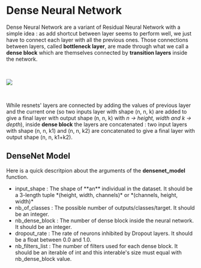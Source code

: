 # Dense Neural Network

Dense Neural Network are a variant of Residual Neural Network with a simple idea : as add shortcut between layer seems to perform well, we just have to connect each layer with all the previous ones. Those connections between layers, called **bottleneck layer**, are made through what we call a **dense block** which are themselves connected by **transition layers** inside the network. 

<br>

 ![](https://paperswithcode.com/media/methods/Screen_Shot_2020-06-20_at_11.35.53_PM_KroVKVL.png)

<br>

While resnets' layers are connected by adding the values of previous layer and the current one (so two inputs layer with shape (n, n, k) are added to give a final layer with output shape (n, n, k) with *n -> height, width and k -> depth*), inside **dense block** the layers are concatenated : two input layers with shape (n, n, k1) and (n, n, k2) are concatenated to give a final layer with output shape (n, n, k1+k2).

## DenseNet Model

Here is a quick descritpion about the arguments of the **densenet_model** function.

<ul>
    <li> input_shape : The shape of **an** individual in the dataset. It should be a 3-length tuple *(height, width, channels)* or *(channels, height, width)*</li>
    <li> nb_of_classes : The possible number of outputs/classes/target. It should be an integer.</li>
    <li> nb_dense_block : The number of dense block inside the neural network. It should be an integer.</li>
    <li> dropout_rate : The rate of neurons inhibited by Dropout layers. It should be a float between 0.0 and 1.0.</li>
    <li> nb_filters_list : The number of filters used for each dense block. It should be an iterable of int and this interable's size must equal with nb_dense_block value.</li>
</ul>

